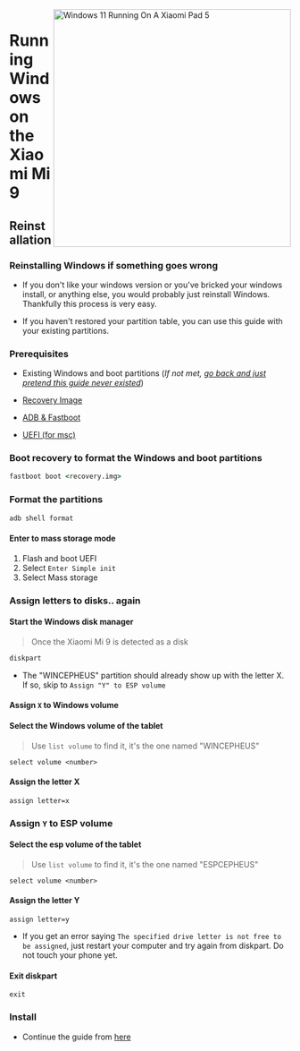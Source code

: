 <img align="right" src="https://github.com/woacepheus/Port-Windows-11-Xiaomi-Mi-9/blob/main/cepheus.png" width="425" alt="Windows 11 Running On A Xiaomi Pad 5">


# Running Windows on the Xiaomi Mi 9

## Reinstallation

### Reinstalling Windows if something goes wrong

- If you don't like your windows version or you've bricked your windows install, or anything else, you would probably just reinstall Windows. Thankfully this process is very easy.

- If you haven't restored your partition table, you can use this guide with your existing partitions.

### Prerequisites

- Existing Windows and boot partitions (*If not met, [go back and just pretend this guide never existed](/guide/English/1-partition-en.md)*)

- [Recovery Image](../../../../releases/tag/1.1)

- [ADB & Fastboot](https://developer.android.com/studio/releases/platform-tools)

- [UEFI (for msc)](https://github.com/woacepheus/Port-Windows-11-Xiaomi-Mi-9/releases/download/1.1/samsung.img)

### Boot recovery to format the Windows and boot partitions

```cmd
fastboot boot <recovery.img>
```
### Format the partitions

```cmd
adb shell format
```

#### Enter to mass storage mode
1. Flash and boot UEFI
2. Select
   `Enter Simple init`
3. Select Mass storage

### Assign letters to disks.. again
  

#### Start the Windows disk manager

> Once the Xiaomi Mi 9 is detected as a disk

```cmd
diskpart
```

- The "WINCEPHEUS" partition should already show up with the letter X. If so, skip to `Assign "Y" to ESP volume`

#### Assign `X` to Windows volume

#### Select the Windows volume of the tablet
> Use `list volume` to find it, it's the one named "WINCEPHEUS"

```diskpart
select volume <number>
```

#### Assign the letter X
```diskpart
assign letter=x
```

### Assign `Y` to ESP volume

#### Select the esp volume of the tablet
> Use `list volume` to find it, it's the one named "ESPCEPHEUS"

```diskpart
select volume <number>
```

#### Assign the letter Y

```diskpart
assign letter=y
```

- If you get an error saying `The specified drive letter is not free to be assigned`, just restart your computer and try again from diskpart. Do not touch your phone yet.

#### Exit diskpart
```diskpart
exit
```


### Install

- Continue the guide from [here](/guide/English/2-install-en.md#install)
